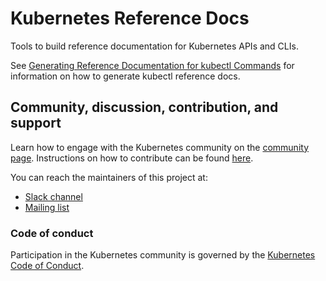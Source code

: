 # Kubernetes Reference Docs

Tools to build reference documentation for Kubernetes APIs and CLIs.

See [Generating Reference Documentation for kubectl Commands](https://kubernetes.io/docs/contribute/generate-ref-docs/kubectl/) for information on how to generate kubectl reference docs.

## Community, discussion, contribution, and support

Learn how to engage with the Kubernetes community on the [community page](https://kubernetes.io/community/).
Instructions on how to contribute can be found [here](CONTRIBUTING.md).

You can reach the maintainers of this project at:

- [Slack channel](https://kubernetes.slack.com/messages/sig-docs)
- [Mailing list](https://groups.google.com/forum/#!forum/kubernetes-sig-docs)

### Code of conduct

Participation in the Kubernetes community is governed by the [Kubernetes Code of Conduct](code-of-conduct.md).
